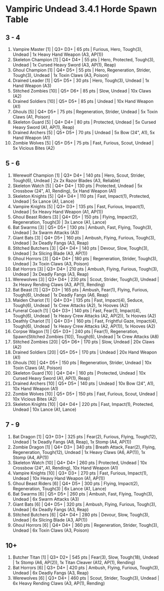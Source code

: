 # Vampiric Undead 3.4.1 Horde Spawn Table

## 3 - 4

1. Vampire Master [1] | Q3+ D3+ | 65 pts | Furious, Hero, Tough(3), Undead | 1x Heavy Hand Weapon (A3, AP(1))
1. Skeleton Champion [1] | Q4+ D4+ | 55 pts | Hero, Protected, Tough(3), Undead | 1x Cursed Heavy Sword (A3, AP(1), Reap)
1. Ghoul Champion [1] | Q4+ D5+ | 55 pts | Hero, Regeneration, Strider, Tough(3), Undead | 1x Toxin Claws (A3, Poison)
1. Drained Leader [1] | Q5+ D5+ | 30 pts | Hero, Tough(3), Undead | 1x Hand Weapon (A3)
1. Stitched Zombies [10] | Q5+ D6+ | 85 pts | Slow, Undead | 10x Claws (A2)
1. Drained Soldiers [10] | Q5+ D5+ | 85 pts | Undead | 10x Hand Weapon (A1)
1. Ghouls [5] | Q4+ D5+ | 75 pts | Regeneration, Strider, Undead | 5x Toxin Claws (A1, Poison)
1. Skeleton Guard [5] | Q4+ D4+ | 80 pts | Protected, Undead | 5x Cursed Heavy Sword (A1, AP(1), Reap)
1. Drained Archers [5] | Q5+ D5+ | 70 pts | Undead | 5x Bow (24", A1), 5x Hand Weapon (A1)
1. Zombie Wolves [5] | Q5+ D5+ | 75 pts | Fast, Furious, Scout, Undead | 5x Vicious Bites (A2)

## 5 - 6

1. Werewolf Champion [1] | Q3+ D4+ | 140 pts | Hero, Scout, Strider, Tough(6), Undead | 2x 2x Razor Blades (A3, Reliable)
1. Skeleton Watch [5] | Q4+ D4+ | 130 pts | Protected, Undead | 5x Crossbow (24", A1, Rending), 5x Hand Weapon (A1)
1. Skeleton Knights [5] | Q4+ D4+ | 110 pts | Fast, Impact(1), Protected, Undead | 5x Lance (A1, Lance)
1. Vampire Knights [5] | Q3+ D3+ | 135 pts | Fast, Furious, Impact(1), Undead | 5x Heavy Hand Weapon (A1, AP(1))
1. Ghoul Beast Riders [3] | Q4+ D5+ | 150 pts | Flying, Impact(2), Regeneration, Tough(3) | 3x Lance (A1, Lance)
1. Bat Swarms [3] | Q5+ D5+ | 130 pts | Ambush, Fast, Flying, Tough(3), Undead | 3x Swarm Attacks (A3)
1. Giant Bats [3] | Q4+ D5+ | 160 pts | Ambush, Flying, Furious, Tough(3), Undead | 3x Deadly Fangs (A3, Reap)
1. Stitched Butchers [3] | Q4+ D4+ | 140 pts | Devour, Slow, Tough(3), Undead | 3x Slicing Blade (A3, AP(1))
1. Ghoul Horrors [3] | Q4+ D4+ | 180 pts | Regeneration, Strider, Tough(3), Undead | 3x Toxin Claws (A3, Poison)
1. Bat Horrors [3] | Q3+ D4+ | 210 pts | Ambush, Flying, Furious, Tough(3), Undead | 3x Deadly Fangs (A3, Reap)
1. Werewolves [3] | Q3+ D4+ | 230 pts | Scout, Strider, Tough(3), Undead | 3x Heavy Rending Claws (A3, AP(1), Rending)
1. Bat Beast [1] | Q3+ D3+ | 165 pts | Ambush, Fear(1), Flying, Furious, Tough(6), Undead | 1x Deadly Fangs (A6, Reap)
1. Maiden Chariot [1] | Q4+ D3+ | 135 pts | Fast, Impact(4), Seduce, Tough(6), Undead | 1x Crew Attacks (A2), 1x Hooves (A2)
1. Funeral Coach [1] | Q4+ D3+ | 140 pts | Fast, Fear(1), Impact(4), Tough(6), Undead | 1x Heavy Crew Attacks (A2, AP(2)), 1x Hooves (A2)
1. Deathly Chariot [1] | Q4+ D3+ | 160 pts | Fast, Frightful Gaze, Impact(4), Tough(6), Undead | 1x Heavy Crew Attacks (A2, AP(1)), 1x Hooves (A2)
1. Corpse Wagon [1] | Q5+ D3+ | 240 pts | Fear(1), Regeneration, Spawn(Stitched Zombies [10]), Tough(6), Undead | 1x Crew Attacks (A8)
1. Stitched Zombies [20] | Q5+ D6+ | 170 pts | Slow, Undead | 20x Claws (A2)
1. Drained Soldiers [20] | Q5+ D5+ | 170 pts | Undead | 20x Hand Weapon (A1)
1. Ghouls [10] | Q4+ D5+ | 150 pts | Regeneration, Strider, Undead | 10x Toxin Claws (A1, Poison)
1. Skeleton Guard [10] | Q4+ D4+ | 160 pts | Protected, Undead | 10x Cursed Heavy Sword (A1, AP(1), Reap)
1. Drained Archers [10] | Q5+ D5+ | 140 pts | Undead | 10x Bow (24", A1), 10x Hand Weapon (A1)
1. Zombie Wolves [10] | Q5+ D5+ | 150 pts | Fast, Furious, Scout, Undead | 10x Vicious Bites (A2)
1. Skeleton Knights [10] | Q4+ D4+ | 220 pts | Fast, Impact(1), Protected, Undead | 10x Lance (A1, Lance)

## 7 - 9

1. Bat Dragon [1] | Q3+ D3+ | 325 pts | Fear(2), Furious, Flying, Tough(12), Undead | 1x Deadly Fangs (A8, Reap), 1x Stomp (A4, AP(1))
1. Zombie Dragon [1] | Q4+ D3+ | 340 pts | Breath Attack, Fear(2), Flying, Regeneration, Tough(12), Undead | 1x Heavy Claws (A6, AP(1)), 1x Stomp (A4, AP(1))
1. Skeleton Watch [10] | Q4+ D4+ | 260 pts | Protected, Undead | 10x Crossbow (24", A1, Rending), 10x Hand Weapon (A1)
1. Vampire Knights [10] | Q3+ D3+ | 270 pts | Fast, Furious, Impact(1), Undead | 10x Heavy Hand Weapon (A1, AP(1))
1. Ghoul Beast Riders [6] | Q4+ D5+ | 300 pts | Flying, Impact(2), Regeneration, Tough(3) | 6x Lance (A1, Lance)
1. Bat Swarms [6] | Q5+ D5+ | 260 pts | Ambush, Fast, Flying, Tough(3), Undead | 6x Swarm Attacks (A3)
1. Giant Bats [6] | Q4+ D5+ | 320 pts | Ambush, Flying, Furious, Tough(3), Undead | 6x Deadly Fangs (A3, Reap)
1. Stitched Butchers [6] | Q4+ D4+ | 280 pts | Devour, Slow, Tough(3), Undead | 6x Slicing Blade (A3, AP(1))
1. Ghoul Horrors [6] | Q4+ D4+ | 360 pts | Regeneration, Strider, Tough(3), Undead | 6x Toxin Claws (A3, Poison)

## 10+

1. Butcher Titan [1] | Q3+ D2+ | 545 pts | Fear(3), Slow, Tough(18), Undead | 1x Stomp (A6, AP(2)), 1x Titan Cleaver (A12, AP(1), Rending)
1. Bat Horrors [6] | Q3+ D4+ | 420 pts | Ambush, Flying, Furious, Tough(3), Undead | 6x Deadly Fangs (A3, Reap)
1. Werewolves [6] | Q3+ D4+ | 460 pts | Scout, Strider, Tough(3), Undead | 6x Heavy Rending Claws (A3, AP(1), Rending)